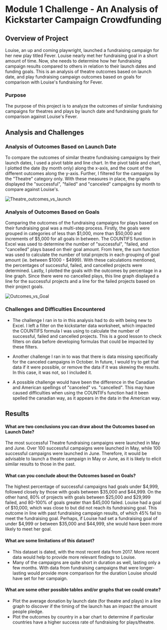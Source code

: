 # Module 1 Challenge - An Analysis of Kickstarter Campaign Crowdfunding 

## Overview of Project

Louise, an up and coming playwright, launched a fundraising campaign for her new play titled Fever. Louise nearly met her fundraising goal in a short amount of time. Now, she needs to determine how her fundraising campaign results compared to others in relation to their launch dates and funding goals. This is an analysis of theatre outcomes based on launch date, and play fundraising campaign outcomes based on goals for comparison with Louise's fundraising for Fever.

### Purpose

The purpose of this project is to analyze the outcomes of similar fundraising campaigns for theatres and plays by launch date and fundraising goals for comparison against Louise's Fever. 

## Analysis and Challenges

### Analysis of Outcomes Based on Launch Date

To compare the outcomes of similar theatre fundraising campaigns by their launch dates, I used a pivot table and line chart. In the pivot table and chart, I plotted the date (by month only) along the x-axis, and the count of the different outcomes along the y-axis. Further, I filtered for the campaigns by the "Theatre" category only. With these measures in place, the graphs displayed the "successful", "failed" and "canceled" campaigns by month to compare against Louise's. 


![Theatre_outcomes_vs_launch](https://user-images.githubusercontent.com/69849998/109581977-48026b80-7acb-11eb-8953-20d956766dca.png)


### Analysis of Outcomes Based on Goals

Comparing the outcomes of the fundraising campaigns for plays based on their fundraising goal was a multi-step process. Firstly, the goals were grouped in categories of less than $1,000, more than $50,000 and increments of $5,000 for all goals in between. The COUNTIFS function in Excel was used to determine the number of "successful", "failed, and "cancelled" plays based on their goal amount. From here, the sum function was used to calculate the number of total projects in each grouping of goal amount (ie. between $1000 - $4999). With these calculations mentioned, the percentages of successful, failed, and cancelled projects were determined. Lastly, I plotted the goals with the outcomes by percentage in a line graph. Since there were no cancelled plays, this line graph displayed a line for the successful projects and a line for the failed projects based on their project goals.


![Outcomes_vs_Goal](https://user-images.githubusercontent.com/69849998/109582071-7a13cd80-7acb-11eb-8aa1-9e0943d8b4e9.png)


### Challenges and Difficulties Encountered 

* The challenge I ran in to in this analysis had to do with being new to Excel. I left a filter on the kickstarter data worksheet, which impacted the COUNTIFS formula I was using to calculate the number of successful, failed and cancelled projects. This is a good lesson to check filters on data before developing formulas that could be impacted by these filters. 

* Another challenge I ran in to was that there is data missing specifically for the canceled campaigns in October. In future, I would try to get that data if it were possible, or remove the data if it was skewing the results. In this case, it was not, so I included it. 

* A possible challenge would have been the difference in the Canadian and American spellings of "canceled" vs. "cancelled". This may have caused difficulties when using the COUNTIFs function had it been spelled the canadian way, as it appears in the data in the American way. 

## Results

#### What are two conclusions you can draw about the Outcomes based on Launch Date?

The most successful Theatre fundraising campaigns were launched in May and June. Over 100 successful campaigns were launched in May, while 100 successful campaigns were launched in June. Therefore, it would be advisable to launch a theatre campaign in May or June, as it is likely to elicit similar results to those in the past.

#### What can you conclude about the Outcomes based on Goals?

The highest percentage of successful campaigns had goals under $4,999, followed closely by those with goals between $35,000 and $44,999. On the other hand, 80% of projects with goals between $25,000 and $29,999 failed, and 80-100% of goals greater than $45,000 failed. Louise had a goal of $10,000, which was close to but did not reach its fundraising goal. This outcome in line with past fundraising campaign results, of which 45% fail to meet the fundraising goal. Perhaps, if Louise had set a fundraising goal of under $4,999 or between $35,000 and $44,999, she would have been more likely to meet her goal.  

#### What are some limitations of this dataset?

* This dataset is dated, with the most recent data from 2017. More recent data would help to provide more relevant findings to Louise.
* Many of the campaigns are quite short in duration as well, lasting only a few months. With data from fundraising campaigns that were longer-lasting would provide more comparison for the duration Louise should have set for her campaign.  

#### What are some other possible tables and/or graphs that we could create?

* Plot the average donation by launch date (for theatre and plays) in a line graph to discover if the timing of the launch has an impact the amount people pledge. 
* Plot  the outcomes by country in a bar chart to determine if particular countries have a higher success rate of fundraising for plays/theatre. 
